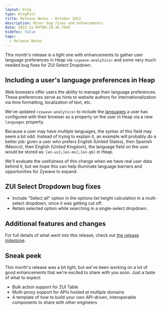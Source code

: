 ```yaml
---
layout: blog
type: blogPost
title: Release Notes - October 2022
description: Minor bug fixes and enhancements
date: 2022-11-04T00:19:36.764Z
hideToc: false
tags:
  - Release Notes
---
```

This month's release is a light one with enhancements to gather user language preferences in Heap via `<zywave-analytics>` and some very much needed bug fixes for ZUI Select Dropdown.

<docs-spacer></docs-spacer>

## Including a user's language preferences in Heap

Web browsers offer users the ability to manage their language preferences. These preferences serve as hints to website authors for internationalization via time formatting, localization of text, etc.

We've updated `<zywave-analytics>` to include the [languages](https://developer.mozilla.org/en-US/docs/Web/API/Navigator/languages) a user has configured with their browser as a property on the user in Heap via a new `languages` property.

Because a user may have multiple languages, the syntax of this field may seem a bit odd. Instead of trying to explain it, an example will probably do a better job: given a user who prefers English (United States), then Spanish (Mexico), then English (United Kingdom), the language field on the user would be stored as: `[en-us];[es-mx];[en-gb]` in Heap.

We'll evaluate the usefulness of this change when we have real user data behind it, but we hope this can help illuminate language barriers and opportunities for Zywave to expand.

<docs-spacer></docs-spacer>

## ZUI Select Dropdown bug fixes

* Include "Select all" option in the options list height calculation in a multi-select dropdown, since it was getting cut off.
* Retain selected option while searching in a single-select dropdown.

<docs-spacer></docs-spacer>

## Additional features and changes

F﻿or full details of what went into this release, check out [the release milestone](https://gitlab.com/groups/zywave/app-platform/devkit/-/milestones/29#tab-issues).

<docs-spacer></docs-spacer>

## S﻿neak peek

This month's release was a bit light, but we've been working on a lot of good enhancements that we're excited to share with you soon. Just a taste of what to expect:

* B﻿ulk action support for ZUI Table
* M﻿ulti-proxy support for APIs hosted at multiple domains
* A﻿ template of how to build your own API-driven, interoperable components to share with other engineers